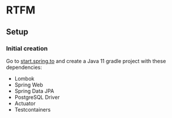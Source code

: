 # RTFM

## Setup

### Initial creation

Go to [start.spring.to](start.spring.io) and create a Java 11 gradle project with these dependencies:
* Lombok
* Spring Web 
* Spring Data JPA
* PostgreSQL Driver
* Actuator
* Testcontainers


